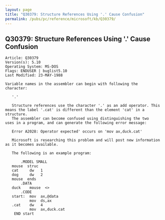 ```yaml
---
layout: page
title: "Q30379: Structure References Using '.' Cause Confusion"
permalink: /pubs/pc/reference/microsoft/kb/Q30379/
---
```


## Q30379: Structure References Using '.' Cause Confusion

	Article: Q30379
	Version(s): 5.10
	Operating System: MS-DOS
	Flags: ENDUSER | buglist5.10
	Last Modified: 23-MAY-1988
	
	Variable names in the assembler can begin with following the
	character:
	
	   '.'
	
	   Structure references use the character '.' as an add operator. This
	means the label '.cat' is different than the element 'cat' in a
	structure.
	   The assembler can become confused using distinguishing the two
	uses in a program, and can generate the following error message:
	
	   Error A2028: Operator expected' occurs on 'mov ax,duck.cat'
	
	   Microsoft is researching this problem and will post new information
	as it becomes available.
	
	   The following is an example program:
	
	       .MODEL SMALL
	   mouse  struc
	   cat     dw   1
	   dog     dw   2
	   mouse  ends
	       .DATA
	   duck    mouse  <>
	       .CODE
	   start:  mov  ax,@data
	           mov  ds,ax
	   .cat    dw   4
	           mov  ax,duck.cat
	    END start
